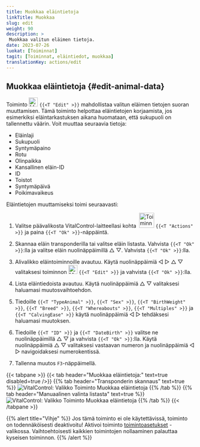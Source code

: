 ```yaml
---
title: Muokkaa eläintietoja
linkTitle: Muokkaa
slug: edit
weight: 90
description: >
 Muokkaa valitun eläimen tietoja.
date: 2023-07-26
luokat: [Toiminnat]
tagit: [Toiminnat, eläintiedot, muokkaa]
translationKey: actions/edit
---
```


## Muokkaa eläintietoja {#edit-animal-data}

Toiminto <img src="/icons/actions/edit.svg" width="24" align="bottom" alt="Muokkaa" /> `{{<T "Edit" >}}` mahdollistaa valitun eläimen tietojen suoran muuttamisen. Tämä toiminto helpottaa eläintietojen korjaamista, jos esimerkiksi eläintarkastuksen aikana huomataan, että sukupuoli on tallennettu väärin. Voit muuttaa seuraavia tietoja:

- Eläinlaji
- Sukupuoli
- Syntymäpaino
- Rotu
- Olinpaikka
- Kansallinen eläin-ID
- ID
- Toistot
- Syntymäpäivä
- Poikimavaikeus

Eläintietojen muuttamiseksi toimi seuraavasti:

1. Valitse päävalikosta VitalControl-laitteellasi kohta &nbsp;<img src="/icons/actions.svg" width="40" align="bottom" alt="Toiminnat" /> `{{<T "Actions" >}}` ja paina `{{<T "Ok" >}}`-näppäintä.

2. Skannaa eläin transponderilla tai valitse eläin listasta. Vahvista `{{<T "Ok" >}}`:lla ja valitse eläin nuolinäppäimillä △ ▽. Vahvista `{{<T "Ok" >}}`:lla.

3. Alivalikko eläintoiminnoille avautuu. Käytä nuolinäppäimiä ◁ ▷ △ ▽ valitaksesi toiminnon <img src="/icons/actions/edit.svg" width="24" align="bottom" alt="Muokkaa" /> `{{<T "Edit" >}}` ja vahvista `{{<T "Ok" >}}`:lla.

4. Lista eläintiedoista avautuu. Käytä nuolinäppäimiä △ ▽ valitaksesi haluamasi muutosvaihtoehdon.

5. Tiedoille `{{<T "TypeAnimal" >}}`, `{{<T "Sex" >}}`, `{{<T "BirthWeight" >}}`, `{{<T "Breed" >}}`, `{{<T "Whereabouts" >}}`, `{{<T "Multiples" >}}` ja `{{<T "CalvingEase" >}}` käytä nuolinäppäimiä ◁ ▷ tehdäksesi haluamasi muutoksen.

6. Tiedoille `{{<T "ID" >}}` ja `{{<T "DateBirth" >}}` valitse ne nuolinäppäimillä △ ▽ ja vahvista `{{<T "Ok" >}}`:lla. Käytä nuolinäppäimiä △ ▽ valitaksesi vastaavan numeron ja nuolinäppäimiä ◁ ▷ navigoidaksesi numerokentissä.

7. Tallenna muutos `F3`-näppäimellä.

{{< tabpane >}}
{{< tab header="Muokkaa eläintietoja:" text=true disabled=true />}}
{{% tab header="Transponderin skannaus" text=true %}}
![VitalControl: Valikko Toiminto Muokkaa eläintietoja](../images/edit-scan.png "Muokkaa eläintietoja")
{{% /tab %}}
{{% tab header="Manuaalinen valinta listasta" text=true %}}
![VitalControl: Valikko Toiminto Muokkaa eläintietoja](../images/edit.png "Muokkaa eläintietoja")
{{% /tab %}}
{{< /tabpane >}}

{{% alert title="Vihje" %}}
Jos tämä toiminto ei ole käytettävissä, toiminto on todennäköisesti deaktivoitu! Aktivoi toiminto [toimintoasetukset](../setting/) -valikossa. Vaihtoehtoisesti kaikkien toimintojen nollaaminen palauttaa kyseisen toiminnon.
{{% /alert %}}
